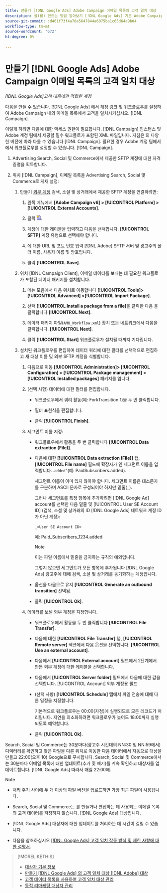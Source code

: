 ```yaml
---
title: 만들기 [!DNL Google Ads] Adobe Campaign 이메일 목록의 고객 일치 대상
description: 을(를) 만드는 방법 알아보기 [!DNL Google Ads] 기존 Adobe Campaign 이메일 목록의 고객 일치 대상입니다.
source-git-commit: cd461f73f4a70a5647844a6075ba1c65d64a9b04
workflow-type: tm+mt
source-wordcount: '672'
ht-degree: 0%

---
```


# 만들기 [!DNL Google Ads] Adobe Campaign 이메일 목록의 고객 일치 대상

*[!DNL Google Ads]고객 대응에만 적합한 계정*

다음을 만들 수 있습니다. [!DNL Google Ads] 에서 계정 링크 및 워크플로우를 설정하여 Adobe Campaign 내의 이메일 목록에서 고객을 일치시키십시오. [!DNL Campaign].

이렇게 하려면 다음에 대한 액세스 권한이 필요합니다. [!DNL Campaign] 인스턴스 및 Adobe 계정 팀에서 제공할 필수 워크플로가 포함된 XML 파일입니다. 지침은 의 다양한 버전에 따라 다를 수 있습니다 [!DNL Campaign]. 필요한 경우 Adobe 계정 팀에서에서 워크플로우를 설정할 수 있습니다. [!DNL Campaign].

1. Advertising Search, Social 및 Commerce에서 제공한 SFTP 계정에 대한 자격 증명을 획득합니다.

1. 위치 [!DNL Campaign], 이메일 목록을 Advertising Search, Social 및 Commerce로 게재 설정:

   1. 만들기 [외부 계정](https://experienceleague.adobe.com/docs/campaign-standard/using/administrating/application-settings/external-accounts.html) 검색, 소셜 및 상거래에서 제공한 SFTP 계정을 연결하려면:

      1. 왼쪽 메뉴에서 **\[Adobe Campaign v6\] > [!UICONTROL Platform] >[!UICONTROL External Accounts]**.

      1. 클릭 ![계정 만들기](/help/search-social-commerce/assets/campaign-create-account.png "계정 만들기").

      1. 계정에 대한 레이블을 입력하고 다음을 선택합니다. **[!UICONTROL SFTP]** 계정 유형으로 선택해야 합니다.

      1. 에 대한 URL 및 포트 번호 입력 [!DNL Adobe] SFTP 서버 및 광고주의 폴더 이름, 사용자 이름 및 암호입니다.

      1. 클릭 **[!UICONTROL Save]**.
   1. 위치 [!DNL Campaign Client], 이메일 데이터를 보내는 데 필요한 워크플로가 포함된 데이터 패키지를 설치합니다.

      1. 메뉴 모음에서 다음 위치로 이동합니다 **[!UICONTROL Tools]> [!UICONTROL Advanced] >[!UICONTROL Import Package]**.

      1. 선택 **[!UICONTROL Install a package from a file]**&#x200B;을 클릭한 다음 을 클릭합니다 **[!UICONTROL Next]**.

      1. 데이터 패키지 파일(`AMO_Workflow.xml`) 장치 또는 네트워크에서 다음을 클릭합니다. **[!UICONTROL Next]**.

      1. 클릭 **[!UICONTROL Start]** 워크플로우가 설치될 때까지 기다립니다.
   1. 설치된 워크플로우를 편집하여 데이터 쿼리에 대한 필터를 선택적으로 편집하고 새 대상 이름 및 외부 SFTP 계정을 식별합니다.

      1. 다음으로 이동 **[!UICONTROL Administration]> [!UICONTROL Configuration] > [!UICONTROL Package management] >[!UICONTROL Installed packages]** 패키지를 엽니다.

      1. (선택 사항) 데이터에 대한 필터를 편집합니다.

         * 워크플로우에서 쿼리 활동(예: ForkTransition 1)을 두 번 클릭합니다.

         * 필터 표현식을 편집합니다.

         * 클릭 **[!UICONTROL Finish]**.
      1. 세그먼트 이름 지정:

         * 워크플로우에서 활동을 두 번 클릭합니다 **[!UICONTROL Data extraction (File)]**.

         * 다음에 대한 **[!UICONTROL Data extraction (File)]** 탭, **[!UICONTROL File name]** 필드에 확장자가 인 세그먼트 이름을 입력합니다.`.added`&quot;(예: PaidSubscribers.added).

            세그먼트 이름이 이미 있지 않아야 합니다. 세그먼트 이름은 대소문자를 구분하며 ASCII 문자로 구성되어야 하지만 밑줄(`_`).

            그러나 세그먼트를 특정 항목에 추가하려면 [!DNL Google Ad] account를 선택한 다음 밑줄 및 [!UICONTROL User SE Account ID] (검색, 소셜 및 상거래의 ID [!DNL Google Ads] 네트워크 계정 ID가 아닌 계정):

            `_<User SE Account ID>`

            예: Paid_Subscribers_1234.added

            >[!NOTE]
            >
            >이는 파일 이름에서 밑줄을 금지하는 규칙의 예외입니다.

            그렇지 않으면 세그먼트가 모든 항목에 추가됩니다 [!DNL Google Ads] 광고주에 대해 검색, 소셜 및 상거래를 동기화하는 계정입니다.

         * 옵션을 다음으로 유지 **[!UICONTROL Generate an outbound transition]** 선택됨.

         * 클릭 **[!UICONTROL Ok]**.
      1. 데이터를 보낼 외부 계정을 지정합니다.

         * 워크플로우에서 활동을 두 번 클릭합니다 **[!UICONTROL File Transfer]**.

         * 다음에 대한 **[!UICONTROL File Transfer]** 탭, **[!UICONTROL Remote server]** 섹션에서 다음 옵션을 선택합니다. **[!UICONTROL Use an external account]**.

         * 다음에서 **[!UICONTROL External account]** 필드에서 2단계에서 만든 외부 계정에 대한 레이블을 선택합니다.

         * 다음에서 **[!UICONTROL Server folder]** 필드에서 다음에 대한 값을 선택합니다. [!UICONTROL Account] 외부 계정용 필드.

         * (선택 사항) **[!UICONTROL Schedule]** 탭에서 파일 전송에 대해 다른 일정을 지정합니다.

            기본적으로 워크플로우는 00:00(자정)에 실행되므로 모든 레코드가 처리됩니다. 지연을 최소화하려면 워크플로우가 늦어도 18:00까지 실행되도록 예약합니다.

         * 클릭 **[!UICONTROL Ok]**.





Search, Social 및 Commerce는 30분마다(광고주 시간대의 NN:30 및 NN:59에서) 디렉터리를 확인하고 찾은 파일을 다른 위치로 이동한 다음 데이터에서 자동으로 대상을 만들고 22:00(오후 10) Google으로 푸시합니다. Search, Social 및 Commerce에서는 30분마다 이메일 목록에 대한 업데이트(추가 및 빼기)를 계속 확인하고 대상자를 업데이트합니다. [!DNL Google Ads] 따라서 매일 22:00에.

>[!NOTE]
>
>* 처리 주기 사이에 두 개 이상의 파일 버전을 업로드하면 가장 최근 파일이 사용됩니다.
>
>* Search, Social 및 Commerce는 를 만들거나 편집하는 데 사용되는 이메일 목록의 고객 데이터를 저장하지 않습니다. [!DNL Google Ads] 대상입니다.
>
>* [!DNL Google Ads] 대상자에 대한 업데이트를 처리하는 데 시간이 걸릴 수 있습니다.
>
>* 다음을 참조하십시오 [[!DNL Google Ads] 고객 일치 작동 방식 및 제한 사항에 대한 설명서](https://support.google.com/displayvideo/answer/9539301).


>[!MORELIKETHIS]
>
>* [대상자 기본 정보](audience-about.md)
>* [만들기 [!DNL Google Ads] 의 고객 일치 대상 [!DNL Adobe] 대상](google-audience-from-adobe-audience.md)
>* [고객 데이터 목록을 사용하여 고객 일치 대상 관리](audience-from-customer-data-list.md)
>* [동적 리마케팅 대상자 관리](audience-dynamic-remarketing-manage.md)

